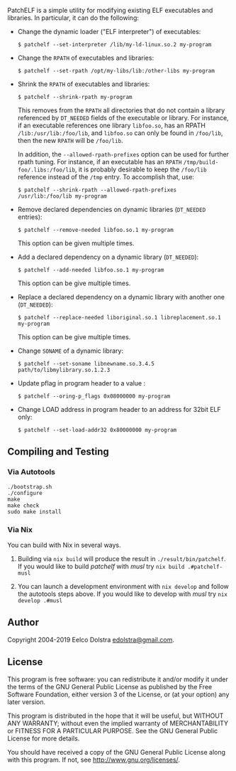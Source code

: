 PatchELF is a simple utility for modifying existing ELF executables and
libraries.  In particular, it can do the following:

* Change the dynamic loader ("ELF interpreter") of executables:

  ```console
  $ patchelf --set-interpreter /lib/my-ld-linux.so.2 my-program
  ```

* Change the `RPATH` of executables and libraries:

  ```console
  $ patchelf --set-rpath /opt/my-libs/lib:/other-libs my-program
  ```

* Shrink the `RPATH` of executables and libraries:

  ```console
  $ patchelf --shrink-rpath my-program
  ```

  This removes from the `RPATH` all directories that do not contain a
  library referenced by `DT_NEEDED` fields of the executable or library.
  For instance, if an executable references one library `libfoo.so`, has
  an RPATH `/lib:/usr/lib:/foo/lib`, and `libfoo.so` can only be found
  in `/foo/lib`, then the new `RPATH` will be `/foo/lib`.

  In addition, the `--allowed-rpath-prefixes` option can be used for
  further rpath tuning. For instance, if an executable has an `RPATH`
  `/tmp/build-foo/.libs:/foo/lib`, it is probably desirable to keep
  the `/foo/lib` reference instead of the `/tmp` entry. To accomplish
  that, use:

  ```console
  $ patchelf --shrink-rpath --allowed-rpath-prefixes /usr/lib:/foo/lib my-program
  ```

* Remove declared dependencies on dynamic libraries (`DT_NEEDED`
  entries):

  ```console
  $ patchelf --remove-needed libfoo.so.1 my-program
  ```

  This option can be given multiple times.

* Add a declared dependency on a dynamic library (`DT_NEEDED`):

  ```console
  $ patchelf --add-needed libfoo.so.1 my-program
  ```

  This option can be give multiple times.

* Replace a declared dependency on a dynamic library with another one
  (`DT_NEEDED`):

  ```console
  $ patchelf --replace-needed liboriginal.so.1 libreplacement.so.1 my-program
  ```

  This option can be give multiple times.

* Change `SONAME` of a dynamic library:

  ```console
  $ patchelf --set-soname libnewname.so.3.4.5 path/to/libmylibrary.so.1.2.3
  ```

* Update pflag in program header to a value :

  ```console
  $ patchelf --oring-p_flags 0x08000000 my-program
  ```
  
* Change LOAD address in program header to an address for 32bit ELF only:

  ```console
  $ patchelf --set-load-addr32 0x80000000 my-program
  ```
  
## Compiling and Testing

### Via Autotools
```console
./bootstrap.sh
./configure
make
make check
sudo make install
```
### Via Nix

You can build with Nix in several ways.

1. Building via `nix build` will produce the result in `./result/bin/patchelf`. If you would like to build _patchelf_ with _musl_ try `nix build .#patchelf-musl`

2. You can launch a development environment with `nix develop` and follow the autotools steps above. If you would like to develop with _musl_ try `nix develop .#musl`

## Author

Copyright 2004-2019 Eelco Dolstra <edolstra@gmail.com>.

## License

This program is free software: you can redistribute it and/or modify
it under the terms of the GNU General Public License as published by
the Free Software Foundation, either version 3 of the License, or (at
your option) any later version.

This program is distributed in the hope that it will be useful, but
WITHOUT ANY WARRANTY; without even the implied warranty of
MERCHANTABILITY or FITNESS FOR A PARTICULAR PURPOSE.  See the GNU
General Public License for more details.

You should have received a copy of the GNU General Public License
along with this program.  If not, see <http://www.gnu.org/licenses/>.
